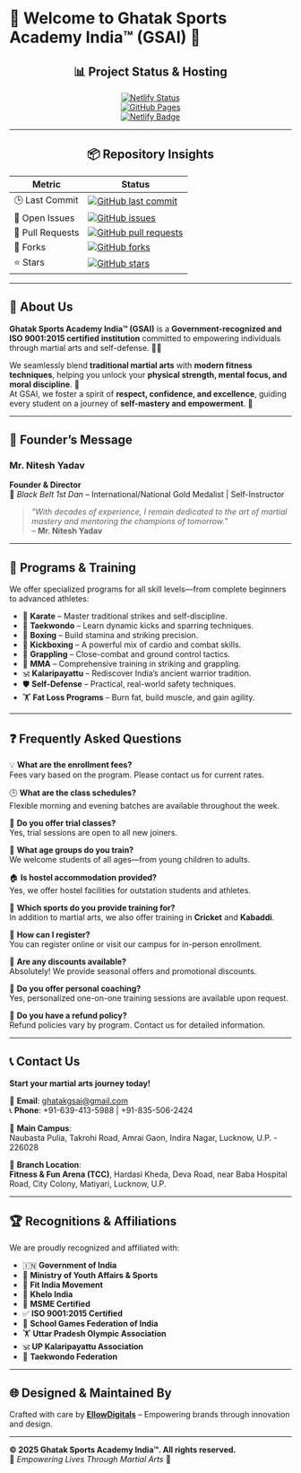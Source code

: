# 🌟 Welcome to **Ghatak Sports Academy India™ (GSAI)** 🌟

<div align="center">

## 📊 Project Status & Hosting

[![Netlify Status](https://api.netlify.com/api/v1/badges/8c055132-a1bd-456d-8f11-e1dfaa067806/deploy-status)](https://app.netlify.com/sites/ghatakgsai/deploys)  
[![GitHub Pages](https://img.shields.io/badge/Hosted%20on-GitHub%20Pages-blue.svg)](https://pages.github.com/)  
[![Netlify Badge](https://img.shields.io/netlify/8c055132-a1bd-456d-8f11-e1dfaa067806)](https://www.netlify.com)

---

## 📦 Repository Insights

| **Metric**        | **Status**                                                                                     |
|-------------------|-----------------------------------------------------------------------------------------------|
| 🕒 Last Commit     | [![GitHub last commit](https://img.shields.io/github/last-commit/EllowDigitals/gsai.github.io?logo=github)](https://github.com/EllowDigitals/gsai.github.io/commits/main) |
| 🐛 Open Issues     | [![GitHub issues](https://img.shields.io/github/issues/EllowDigitals/gsai.github.io?logo=github)](https://github.com/EllowDigitals/gsai.github.io/issues) |
| 🔄 Pull Requests   | [![GitHub pull requests](https://img.shields.io/github/issues-pr/EllowDigitals/gsai.github.io?logo=github)](https://github.com/EllowDigitals/gsai.github.io/pulls) |
| 🍴 Forks           | [![GitHub forks](https://img.shields.io/github/forks/EllowDigitals/gsai.github.io?style=social&logo=github)](https://github.com/EllowDigitals/gsai.github.io/network/members) |
| ⭐ Stars           | [![GitHub stars](https://img.shields.io/github/stars/EllowDigitals/gsai.github.io?style=social&logo=github)](https://github.com/EllowDigitals/gsai.github.io/stargazers) |

</div>

---

## 🥋 About Us

**Ghatak Sports Academy India™ (GSAI)** is a **Government-recognized and ISO 9001:2015 certified institution** committed to empowering individuals through martial arts and self-defense. 💪✨

We seamlessly blend **traditional martial arts** with **modern fitness techniques**, helping you unlock your **physical strength, mental focus, and moral discipline**. 🌟  
At GSAI, we foster a spirit of **respect, confidence, and excellence**, guiding every student on a journey of **self-mastery and empowerment**. 💖

---

## 👤 Founder’s Message

### **Mr. Nitesh Yadav**  

**Founder & Director**  
🥇 *Black Belt 1st Dan* – International/National Gold Medalist | Self-Instructor  

> *"With decades of experience, I remain dedicated to the art of martial mastery and mentoring the champions of tomorrow."*  
> – **Mr. Nitesh Yadav**

---

## 🥊 Programs & Training

We offer specialized programs for all skill levels—from complete beginners to advanced athletes:

- 🥋 **Karate** – Master traditional strikes and self-discipline.  
- 🦵 **Taekwondo** – Learn dynamic kicks and sparring techniques.  
- 🥊 **Boxing** – Build stamina and striking precision.  
- 🥋 **Kickboxing** – A powerful mix of cardio and combat skills.  
- 🤼 **Grappling** – Close-combat and ground control tactics.  
- 🥋 **MMA** – Comprehensive training in striking and grappling.  
- 🕉️ **Kalaripayattu** – Rediscover India’s ancient warrior tradition.  
- 🛡️ **Self-Defense** – Practical, real-world safety techniques.  
- 🏋️ **Fat Loss Programs** – Burn fat, build muscle, and gain agility.

---

## ❓ Frequently Asked Questions

💡 **What are the enrollment fees?**  
Fees vary based on the program. Please contact us for current rates.

🕒 **What are the class schedules?**  
Flexible morning and evening batches are available throughout the week.

🎯 **Do you offer trial classes?**  
Yes, trial sessions are open to all new joiners.

👶 **What age groups do you train?**  
We welcome students of all ages—from young children to adults.

🏠 **Is hostel accommodation provided?**  
Yes, we offer hostel facilities for outstation students and athletes.

🏏 **Which sports do you provide training for?**  
In addition to martial arts, we also offer training in **Cricket** and **Kabaddi**.

📝 **How can I register?**  
You can register online or visit our campus for in-person enrollment.

💸 **Are any discounts available?**  
Absolutely! We provide seasonal offers and promotional discounts.

🤝 **Do you offer personal coaching?**  
Yes, personalized one-on-one training sessions are available upon request.

🔄 **Do you have a refund policy?**  
Refund policies vary by program. Contact us for detailed information.

---

## 📞 Contact Us

**Start your martial arts journey today!**

📧 **Email**: [ghatakgsai@gmail.com](mailto:ghatakgsai@gmail.com)  
📞 **Phone**: +91-639-413-5988 | +91-835-506-2424  

🏢 **Main Campus**:  
Naubasta Pulia, Takrohi Road, Amrai Gaon, Indira Nagar, Lucknow, U.P. - 226028  

🏢 **Branch Location**:  
**Fitness & Fun Arena (TCC)**, Hardasi Kheda, Deva Road, near Baba Hospital Road, City Colony, Matiyari, Lucknow, U.P.

---

## 🏆 Recognitions & Affiliations

We are proudly recognized and affiliated with:

- 🇮🇳 **Government of India**  
- 🏅 **Ministry of Youth Affairs & Sports**  
- 💪 **Fit India Movement**  
- 🏃 **Khelo India**  
- 🏢 **MSME Certified**  
- ✅ **ISO 9001:2015 Certified**  
- 🏫 **School Games Federation of India**  
- 🏋️ **Uttar Pradesh Olympic Association**  
- 🕉️ **UP Kalaripayattu Association**  
- 🥋 **Taekwondo Federation**

---

## 🌐 Designed & Maintained By

Crafted with care by [**EllowDigitals**](https://www.ellowdigitals.me) – Empowering brands through innovation and design.

---

**© 2025 Ghatak Sports Academy India™. All rights reserved.**  
🌟 *Empowering Lives Through Martial Arts* 🌟

